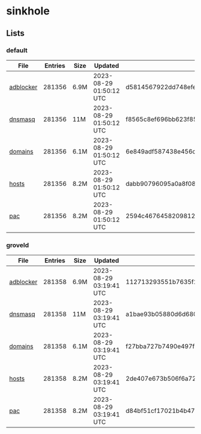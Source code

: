 # sinkhole

## Lists

### default

|File|Entries|Size|Updated|Hash|
|-|-|-|-|-|
|[adblocker](https://raw.githubusercontent.com/groveld/sinkhole/lists/default/adblocker.txt)|281356|6.9M|2023-08-29 01:50:12 UTC|d5814567922dd748efe8b6e8cddb5c5e8e0697c4ac1f02fcbc91e69a822fd7d4|
|[dnsmasq](https://raw.githubusercontent.com/groveld/sinkhole/lists/default/dnsmasq.txt)|281356|11M|2023-08-29 01:50:12 UTC|f8565c8ef696bb623f85eeaac7f83c1b900e7a04572062925b23450f87b9117e|
|[domains](https://raw.githubusercontent.com/groveld/sinkhole/lists/default/domains.txt)|281356|6.1M|2023-08-29 01:50:12 UTC|6e849adf587438e456c4082750280d03ddaac548ea6006928ce8f72cb95759c9|
|[hosts](https://raw.githubusercontent.com/groveld/sinkhole/lists/default/hosts.txt)|281356|8.2M|2023-08-29 01:50:12 UTC|dabb90796095a0a8f081034ed5fe2526d6fc99fd50f59481485b96e7030bfb2e|
|[pac](https://raw.githubusercontent.com/groveld/sinkhole/lists/default/pac.txt)|281356|8.2M|2023-08-29 01:50:12 UTC|2594c467645820981210c7a5e8489ba2227a4d3bca58f26f0fc238ab990f49b1|

### groveld

|File|Entries|Size|Updated|Hash|
|-|-|-|-|-|
|[adblocker](https://raw.githubusercontent.com/groveld/sinkhole/lists/groveld/adblocker.txt)|281358|6.9M|2023-08-29 03:19:41 UTC|112713293551b7635f2707b4404112e2e7edfb09216434d95fb356b89f284329|
|[dnsmasq](https://raw.githubusercontent.com/groveld/sinkhole/lists/groveld/dnsmasq.txt)|281358|11M|2023-08-29 03:19:41 UTC|a1bae93b05880d6d680ebebadabc012bb7c73be1622e97b4462310d0b78cbdc2|
|[domains](https://raw.githubusercontent.com/groveld/sinkhole/lists/groveld/domains.txt)|281358|6.1M|2023-08-29 03:19:41 UTC|f27bba727b7490e497f32d65c168278160268c7a3c248e2189cf44f53193d2de|
|[hosts](https://raw.githubusercontent.com/groveld/sinkhole/lists/groveld/hosts.txt)|281358|8.2M|2023-08-29 03:19:41 UTC|2de407e673b506f6a72e30593cbdfdf53bb8e65d4e5ad62e18f9e6b4c148c143|
|[pac](https://raw.githubusercontent.com/groveld/sinkhole/lists/groveld/pac.txt)|281358|8.2M|2023-08-29 03:19:41 UTC|d84bf51cf17021b4b473ae63d5590e5a23fc6dbaef9b912aebea7f4e44892980|
